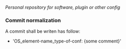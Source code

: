 *Personal repository for software, plugin or other config*

### Commit normalization

 A commit shall be writen has follow:
  - 'OS_element-name_type-of-conf: {some comment}'


